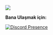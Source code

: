 ![](https://komarev.com/ghpvc/?username=your-github-Reyesex&color=d6f2ff)

**Bana Ulaşmak için:** 

[![Discord Presence](https://lanyard-profile-readme.vercel.app/api/831474428465774602)](https://discord.com/users/831474428465774602)
